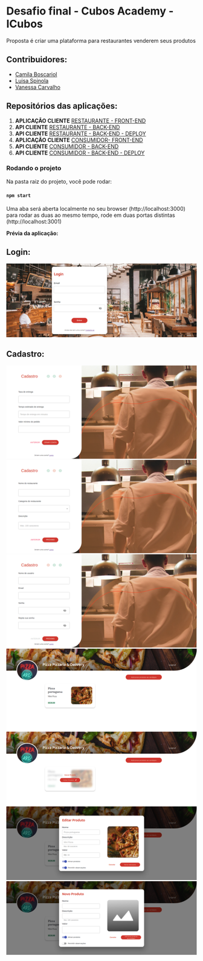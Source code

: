 # Desafio final - Cubos Academy - ICubos

Proposta é criar uma plataforma para restaurantes venderem seus produtos

## Contribuidores:
- [Camila Boscariol](https://github.com/cboscariol)
- [Luisa Spinola](https://github.com/luisa-spl)
- [Vanessa Carvalho](https://github.com/DevVane)

## Repositórios das aplicações:

1. **APLICAÇÃO CLIENTE** [RESTAURANTE - FRONT-END](https://github.com/luisa-spl/desafio-modulo-5.-frontend)
2. **API CLIENTE** [RESTAURANTE - BACK-END](https://github.com/DevVane/desafio-modulo-5.-backend)
3. **API CLIENTE** [RESTAURANTE - BACK-END - DEPLOY](https://icubus.herokuapp.com)
4. **APLICAÇÃO CLIENTE** [CONSUMIDOR- FRONT-END](https://github.com/cboscariol/desafio-modulo-5.-frontend)
5. **API CLIENTE** [CONSUMIDOR - BACK-END](https://github.com/DevVane/desafio-modulo-5.-backend-icubus-cliente)
6. **API CLIENTE** [CONSUMIDOR - BACK-END - DEPLOY](https://icubus-clientes.herokuapp.com)


### Rodando o projeto

Na pasta raiz do projeto, você pode rodar:

#### `npm start`

Uma aba será aberta localmente no seu browser (http://localhost:3000) para rodar as duas ao mesmo tempo, rode em duas portas distintas (http://localhost:3001)

**Prévia da aplicação:**

## Login:

<img src="./preview/loginICubos.png" alt="imagem-tela-login" />

## Cadastro:

<img src="./preview/cadastroFirstStep.png" alt="imagem-tela-cadastro-primeiro-passo" />

<img src="./preview/cadastroSecondStep.png" alt="imagem-tela-cadastro-segundo-passo" />

<img src="./preview/cadastroThirdStep.png" alt="imagem-tela-cadastro-terceiro-passo" />

<img src="./preview/listaProdutos.png" alt="imagem-tela-lista-de-produtos" />

<img src="./preview/editDelete.png" alt="imagem-tela-editar-ou-deletar-produto" />

<img src="./preview/editProduct.png" alt="imagem-tela-editar-produto" />

<img src="./preview/newProduct.png" alt="imagem-tela-novo-produto" />


